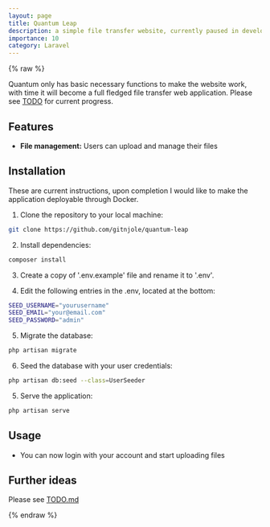 ```yaml
---
layout: page
title: Quantum Leap
description: a simple file transfer website, currently paused in development.
importance: 10
category: Laravel
---
```

{% raw %}

Quantum only has basic necessary functions to make the website work, with time it will become a full fledged file transfer web application. Please see [TODO](https://github.com/gitnjole/quantum-leap/blob/master/TODO.md) for current progress.

## Features
- **File management:** Users can upload and manage their files

## Installation

These are current instructions, upon completion I would like to make the application deployable through Docker.

1. Clone the repository to your local machine:
```bash
git clone https://github.com/gitnjole/quantum-leap
```

2. Install dependencies:
```bash
composer install
```

3. Create a copy of '.env.example' file and rename it to '.env'.

4. Edit the following entries in the .env, located at the bottom:
```bash
SEED_USERNAME="yourusername"
SEED_EMAIL="your@email.com"
SEED_PASSWORD="admin"
```

5.  Migrate the database:
```bash
php artisan migrate
```

6.  Seed the database with your user credentials:
```bash
php artisan db:seed --class=UserSeeder
```

5. Serve the application:
```bash
php artisan serve
```

## Usage

- You can now login with your account and start uploading files

## Further ideas

Please see [TODO.md](https://github.com/gitnjole/quantum-leap/blob/master/TODO.md)

{% endraw %}
